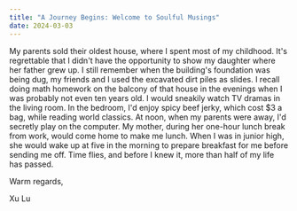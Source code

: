 ```yaml
---
title: "A Journey Begins: Welcome to Soulful Musings"
date: 2024-03-03
---
```


My parents sold their oldest house, where I spent most of my childhood. It's regrettable that I didn't have the opportunity to show my daughter where her father grew up. I still remember when the building's foundation was being dug, my friends and I used the excavated dirt piles as slides. I recall doing math homework on the balcony of that house in the evenings when I was probably not even ten years old. I would sneakily watch TV dramas in the living room. In the bedroom, I'd enjoy spicy beef jerky, which cost $3 a bag, while reading world classics. At noon, when my parents were away, I'd secretly play on the computer. My mother, during her one-hour lunch break from work, would come home to make me lunch. When I was in junior high, she would wake up at five in the morning to prepare breakfast for me before sending me off. Time flies, and before I knew it, more than half of my life has passed.

Warm regards,

Xu Lu
